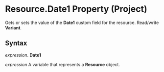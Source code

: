 
# Resource.Date1 Property (Project)

Gets or sets the value of the  **Date1** custom field for the resource. Read/write **Variant**.


## Syntax

 _expression_. **Date1**

 _expression_ A variable that represents a **Resource** object.

